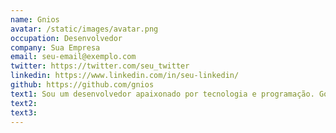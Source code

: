 ```yaml
---
name: Gnios
avatar: /static/images/avatar.png
occupation: Desenvolvedor
company: Sua Empresa
email: seu-email@exemplo.com
twitter: https://twitter.com/seu_twitter
linkedin: https://www.linkedin.com/in/seu-linkedin/
github: https://github.com/gnios
text1: Sou um desenvolvedor apaixonado por tecnologia e programação. Gosto de compartilhar conhecimento e experiências através deste blog.
text2:
text3:
---
```

